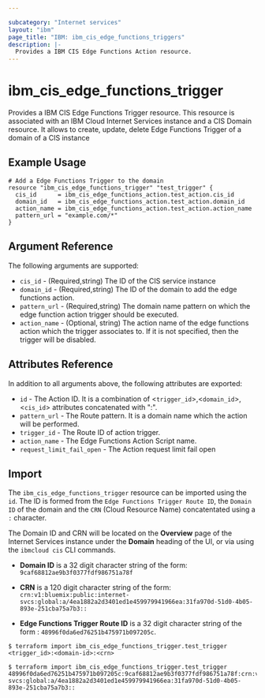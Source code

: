 ```yaml
---

subcategory: "Internet services"
layout: "ibm"
page_title: "IBM: ibm_cis_edge_functions_triggers"
description: |-
  Provides a IBM CIS Edge Functions Action resource.
---
```


# ibm_cis_edge_functions_trigger

Provides a IBM CIS Edge Functions Trigger resource. This resource is associated with an IBM Cloud Internet Services instance and a CIS Domain resource. It allows to create, update, delete Edge Functions Trigger of a domain of a CIS instance

## Example Usage

```hcl
# Add a Edge Functions Trigger to the domain
resource "ibm_cis_edge_functions_trigger" "test_trigger" {
  cis_id      = ibm_cis_edge_functions_action.test_action.cis_id
  domain_id   = ibm_cis_edge_functions_action.test_action.domain_id
  action_name = ibm_cis_edge_functions_action.test_action.action_name
  pattern_url = "example.com/*"
}
```

## Argument Reference

The following arguments are supported:

- `cis_id` - (Required,string) The ID of the CIS service instance
- `domain_id` - (Required,string) The ID of the domain to add the edge functions action.
- `pattern_url` - (Required,string) The domain name pattern on which the edge function action trigger should be executed.
- `action_name` - (Optional, string) The action name of the edge functions action which the trigger associates to. If it is not specified, then the trigger will be disabled.

## Attributes Reference

In addition to all arguments above, the following attributes are exported:

- `id` - The Action ID. It is a combination of <`trigger_id`>,<`domain_id`>,<`cis_id`> attributes concatenated with ":".
- `pattern_url` - The Route pattern. It is a domain name which the action will be performed.
- `trigger_id` - The Route ID of action trigger.
- `action_name` - The Edge Functions Action Script name.
- `request_limit_fail_open` - The Action request limit fail open

## Import

The `ibm_cis_edge_functions_trigger` resource can be imported using the `id`. The ID is formed from the `Edge Functions Trigger Route ID`, the `Domain ID` of the domain and the `CRN` (Cloud Resource Name) concatentated using a `:` character.

The Domain ID and CRN will be located on the **Overview** page of the Internet Services instance under the **Domain** heading of the UI, or via using the `ibmcloud cis` CLI commands.

- **Domain ID** is a 32 digit character string of the form: `9caf68812ae9b3f0377fdf986751a78f`

- **CRN** is a 120 digit character string of the form: `crn:v1:bluemix:public:internet-svcs:global:a/4ea1882a2d3401ed1e459979941966ea:31fa970d-51d0-4b05-893e-251cba75a7b3::`

- **Edge Functions Trigger Route ID** is a 32 digit character string of the form : `48996f0da6ed76251b475971b097205c`.

```
$ terraform import ibm_cis_edge_functions_trigger.test_trigger <trigger_id>:<domain-id>:<crn>

$ terraform import ibm_cis_edge_functions_trigger.test_trigger 48996f0da6ed76251b475971b097205c:9caf68812ae9b3f0377fdf986751a78f:crn:v1:bluemix:public:internet-svcs:global:a/4ea1882a2d3401ed1e459979941966ea:31fa970d-51d0-4b05-893e-251cba75a7b3::
```
